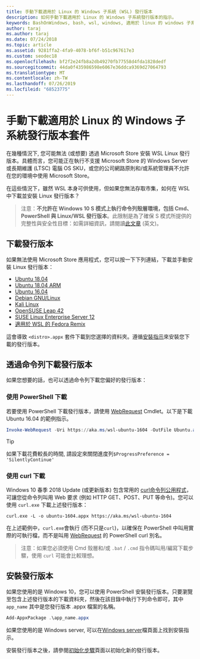 ```yaml
---
title: 手動下載適用於 Linux 的 Windows 子系統 (WSL) 發行版本
description: 如何手動下載適用於 Linux 的 Windows 子系統發行版本的指示。
keywords: BashOnWindows, bash, wsl, windows, 適用於 linux 的 windows 子系統, WSL, windows 子系統, 發行版本, 散發版本, ubuntu, openSUSE, SLES, debian, kali
author: taraj
ms.author: taraj
ms.date: 07/24/2018
ms.topic: article
ms.assetid: 9281ffa2-4fa9-4078-bf6f-b51c967617e3
ms.custom: seodec18
ms.openlocfilehash: bf2f2e24fb8a2db49270fb77558d4fda1828dedf
ms.sourcegitcommit: 44da0f435986598e6067e36ddca9369d27064793
ms.translationtype: MT
ms.contentlocale: zh-TW
ms.lasthandoff: 07/26/2019
ms.locfileid: "68523775"
---
```

# <a name="manually-download-windows-subsystem-for-linux-distro-packages"></a>手動下載適用於 Linux 的 Windows 子系統發行版本套件

在幾種情況下, 您可能無法 (或想要) 透過 Microsoft Store 安裝 WSL Linux 發行版本。具體而言，您可能正在執行不支援 Microsoft Store 的 Windows Server 或長期維護 (LTSC) 電腦 OS SKU，或您的公司網路原則和/或系統管理員不允許在您的環境中使用 Microsoft Store。

在這些情況下，雖然 WSL 本身可供使用，但如果您無法存取市集，如何在 WSL 中下載並安裝 Linux 發行版本？

> 注意：**不允許在 Windows 10 S 模式上執行命令列殼層環境，包括 Cmd、PowerShell 與 Linux/WSL 發行版本**。此限制是為了確保 S 模式所提供的完整性與安全性目標：如需詳細資訊，請閱讀[此文章](https://blogs.msdn.microsoft.com/commandline/2017/05/18/will-linux-distros-run-on-windows-10-s/) (英文)。

## <a name="downloading-distros"></a>下載發行版本

如果無法使用 Microsoft Store 應用程式，您可以按一下下列連結，下載並手動安裝 Linux 發行版本：
* [Ubuntu 18.04](https://aka.ms/wsl-ubuntu-1804)
* [Ubuntu 18.04 ARM](https://aka.ms/wsl-ubuntu-1804-arm)
* [Ubuntu 16.04](https://aka.ms/wsl-ubuntu-1604)
* [Debian GNU/Linux](https://aka.ms/wsl-debian-gnulinux)
* [Kali Linux](https://aka.ms/wsl-kali-linux)
* [OpenSUSE Leap 42](https://aka.ms/wsl-opensuse-42)
* [SUSE Linux Enterprise Server 12](https://aka.ms/wsl-sles-12)
* [適用於 WSL 的 Fedora Remix](https://github.com/WhitewaterFoundry/WSLFedoraRemix/releases/)

這會導致 `<distro>.appx` 套件下載到您選擇的資料夾。遵循[安裝指示](#Installing-your-distro)來安裝您下載的發行版本。

## <a name="downloading-distros-via-the-command-line"></a>透過命令列下載發行版本
如果您想要的話，也可以透過命令列下載您偏好的發行版本：

 ### <a name="download-using-powershell"></a>使用 PowerShell 下載
 若要使用 PowerShell 下載發行版本，請使用 [WebRequest](https://msdn.microsoft.com/powershell/reference/5.1/microsoft.powershell.utility/invoke-webrequest) Cmdlet。以下是下載 Ubuntu 16.04 的範例指示。

```powershell
Invoke-WebRequest -Uri https://aka.ms/wsl-ubuntu-1604 -OutFile Ubuntu.appx -UseBasicParsing
```

> [!TIP]
> 如果下載花費較長的時間, 請設定來關閉進度列`$ProgressPreference = 'SilentlyContinue'`

### <a name="download-using-curl"></a>使用 curl 下載
Windows 10 春季 2018 Update (或更新版本) 包含常用的 [curl命令列公用程式](https://curl.haxx.se/)，可讓您從命令列叫用 Web 要求 (例如 HTTP GET、POST、PUT 等命令)。您可以使用 `curl.exe` 下載上述發行版本：

```console
curl.exe -L -o ubuntu-1604.appx https://aka.ms/wsl-ubuntu-1604
```

在上述範例中，`curl.exe`會執行 (而不只是`curl`)，以確保在 PowerShell 中叫用實際的可執行檔，而不是叫用 [WebRequest](https://docs.microsoft.com/en-us/powershell/module/microsoft.powershell.utility/invoke-webrequest?view=powershell-6) 的 PowerShell curl 別名。

> 注意：如果您必須使用 Cmd 殼層和/或 `.bat` / `.cmd` 指令碼叫用/編寫下載步驟，使用 `curl` 可能會比較理想。

## <a name="installing-your-distro"></a>安裝發行版本
如果您使用的是 Windows 10，您可以使用 PowerShell 安裝發行版本。只要瀏覽至包含上述發行版本的下載資料夾，然後在該目錄中執行下列命令即可，其中 `app_name` 其中是您發行版本 .appx 檔案的名稱。
```Powershell
Add-AppxPackage .\app_name.appx
```

如果您使用的是 Windows server, 可以在[Windows server](install-on-server.md)檔頁面上找到安裝指示。

安裝發行版本之後，請參閱[初始化步驟](initialize-distro.md)頁面以初始化新的發行版本。
